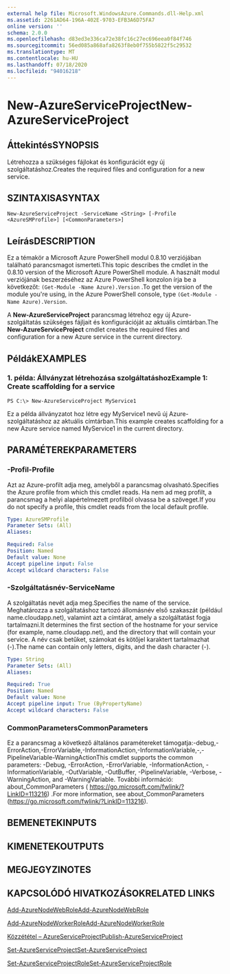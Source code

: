 ```yaml
---
external help file: Microsoft.WindowsAzure.Commands.dll-Help.xml
ms.assetid: 2261AD64-196A-402E-9703-EFB3A6D75FA7
online version: ''
schema: 2.0.0
ms.openlocfilehash: d83ed3e336ca72e38fc16c27ec696eea0f84f746
ms.sourcegitcommit: 56ed085a868afa8263f8eb0f755b5822f5c29532
ms.translationtype: MT
ms.contentlocale: hu-HU
ms.lasthandoff: 07/18/2020
ms.locfileid: "94016218"
---
```

# <span data-ttu-id="1be26-101">New-AzureServiceProject</span><span class="sxs-lookup"><span data-stu-id="1be26-101">New-AzureServiceProject</span></span>

## <span data-ttu-id="1be26-102">Áttekintés</span><span class="sxs-lookup"><span data-stu-id="1be26-102">SYNOPSIS</span></span>
<span data-ttu-id="1be26-103">Létrehozza a szükséges fájlokat és konfigurációt egy új szolgáltatáshoz.</span><span class="sxs-lookup"><span data-stu-id="1be26-103">Creates the required files and configuration for a new service.</span></span>

## <span data-ttu-id="1be26-104">SZINTAXISA</span><span class="sxs-lookup"><span data-stu-id="1be26-104">SYNTAX</span></span>

```
New-AzureServiceProject -ServiceName <String> [-Profile <AzureSMProfile>] [<CommonParameters>]
```

## <span data-ttu-id="1be26-105">Leírás</span><span class="sxs-lookup"><span data-stu-id="1be26-105">DESCRIPTION</span></span>
<span data-ttu-id="1be26-106">Ez a témakör a Microsoft Azure PowerShell modul 0.8.10 verziójában található parancsmagot ismerteti.</span><span class="sxs-lookup"><span data-stu-id="1be26-106">This topic describes the cmdlet in the 0.8.10 version of the Microsoft Azure PowerShell module.</span></span>
<span data-ttu-id="1be26-107">A használt modul verziójának beszerzéséhez az Azure PowerShell konzolon írja be a következőt: `(Get-Module -Name Azure).Version` .</span><span class="sxs-lookup"><span data-stu-id="1be26-107">To get the version of the module you're using, in the Azure PowerShell console, type `(Get-Module -Name Azure).Version`.</span></span>

<span data-ttu-id="1be26-108">A **New-AzureServiceProject** parancsmag létrehoz egy új Azure-szolgáltatás szükséges fájljait és konfigurációját az aktuális címtárban.</span><span class="sxs-lookup"><span data-stu-id="1be26-108">The **New-AzureServiceProject** cmdlet creates the required files and configuration for a new Azure service in the current directory.</span></span>

## <span data-ttu-id="1be26-109">Példák</span><span class="sxs-lookup"><span data-stu-id="1be26-109">EXAMPLES</span></span>

### <span data-ttu-id="1be26-110">1. példa: Állványzat létrehozása szolgáltatáshoz</span><span class="sxs-lookup"><span data-stu-id="1be26-110">Example 1: Create scaffolding for a service</span></span>
```
PS C:\> New-AzureServiceProject MyService1
```

<span data-ttu-id="1be26-111">Ez a példa állványzatot hoz létre egy MyService1 nevű új Azure-szolgáltatáshoz az aktuális címtárban.</span><span class="sxs-lookup"><span data-stu-id="1be26-111">This example creates scaffolding for a new Azure service named MyService1 in the current directory.</span></span>

## <span data-ttu-id="1be26-112">PARAMÉTEREK</span><span class="sxs-lookup"><span data-stu-id="1be26-112">PARAMETERS</span></span>

### <span data-ttu-id="1be26-113">-Profil</span><span class="sxs-lookup"><span data-stu-id="1be26-113">-Profile</span></span>
<span data-ttu-id="1be26-114">Azt az Azure-profilt adja meg, amelyből a parancsmag olvasható.</span><span class="sxs-lookup"><span data-stu-id="1be26-114">Specifies the Azure profile from which this cmdlet reads.</span></span>
<span data-ttu-id="1be26-115">Ha nem ad meg profilt, a parancsmag a helyi alapértelmezett profilból olvassa be a szöveget.</span><span class="sxs-lookup"><span data-stu-id="1be26-115">If you do not specify a profile, this cmdlet reads from the local default profile.</span></span>

```yaml
Type: AzureSMProfile
Parameter Sets: (All)
Aliases: 

Required: False
Position: Named
Default value: None
Accept pipeline input: False
Accept wildcard characters: False
```

### <span data-ttu-id="1be26-116">-Szolgáltatásnév</span><span class="sxs-lookup"><span data-stu-id="1be26-116">-ServiceName</span></span>
<span data-ttu-id="1be26-117">A szolgáltatás nevét adja meg.</span><span class="sxs-lookup"><span data-stu-id="1be26-117">Specifies the name of the service.</span></span>
<span data-ttu-id="1be26-118">Meghatározza a szolgáltatáshoz tartozó állomásnév első szakaszát (például name.cloudapp.net), valamint azt a címtárat, amely a szolgáltatást fogja tartalmazni.</span><span class="sxs-lookup"><span data-stu-id="1be26-118">It determines the first section of the hostname for your service (for example, name.cloudapp.net), and the directory that will contain your service.</span></span>
<span data-ttu-id="1be26-119">A név csak betűket, számokat és kötőjel karaktert tartalmazhat (-).</span><span class="sxs-lookup"><span data-stu-id="1be26-119">The name can contain only letters, digits, and the dash character (-).</span></span>

```yaml
Type: String
Parameter Sets: (All)
Aliases: 

Required: True
Position: Named
Default value: None
Accept pipeline input: True (ByPropertyName)
Accept wildcard characters: False
```

### <span data-ttu-id="1be26-120">CommonParameters</span><span class="sxs-lookup"><span data-stu-id="1be26-120">CommonParameters</span></span>
<span data-ttu-id="1be26-121">Ez a parancsmag a következő általános paramétereket támogatja:-debug,-ErrorAction,-ErrorVariable,-InformationAction,-InformationVariable,-,-PipelineVariable-WarningAction</span><span class="sxs-lookup"><span data-stu-id="1be26-121">This cmdlet supports the common parameters: -Debug, -ErrorAction, -ErrorVariable, -InformationAction, -InformationVariable, -OutVariable, -OutBuffer, -PipelineVariable, -Verbose, -WarningAction, and -WarningVariable.</span></span> <span data-ttu-id="1be26-122">További információ: about_CommonParameters ( https://go.microsoft.com/fwlink/?LinkID=113216) .</span><span class="sxs-lookup"><span data-stu-id="1be26-122">For more information, see about_CommonParameters (https://go.microsoft.com/fwlink/?LinkID=113216).</span></span>

## <span data-ttu-id="1be26-123">BEMENETEK</span><span class="sxs-lookup"><span data-stu-id="1be26-123">INPUTS</span></span>

## <span data-ttu-id="1be26-124">KIMENETEK</span><span class="sxs-lookup"><span data-stu-id="1be26-124">OUTPUTS</span></span>

## <span data-ttu-id="1be26-125">MEGJEGYZI</span><span class="sxs-lookup"><span data-stu-id="1be26-125">NOTES</span></span>

## <span data-ttu-id="1be26-126">KAPCSOLÓDÓ HIVATKOZÁSOK</span><span class="sxs-lookup"><span data-stu-id="1be26-126">RELATED LINKS</span></span>

[<span data-ttu-id="1be26-127">Add-AzureNodeWebRole</span><span class="sxs-lookup"><span data-stu-id="1be26-127">Add-AzureNodeWebRole</span></span>](./Add-AzureNodeWebRole.md)

[<span data-ttu-id="1be26-128">Add-AzureNodeWorkerRole</span><span class="sxs-lookup"><span data-stu-id="1be26-128">Add-AzureNodeWorkerRole</span></span>](./Add-AzureNodeWorkerRole.md)

[<span data-ttu-id="1be26-129">Közzététel – AzureServiceProject</span><span class="sxs-lookup"><span data-stu-id="1be26-129">Publish-AzureServiceProject</span></span>](./Publish-AzureServiceProject.md)

[<span data-ttu-id="1be26-130">Set-AzureServiceProject</span><span class="sxs-lookup"><span data-stu-id="1be26-130">Set-AzureServiceProject</span></span>](./Set-AzureServiceProject.md)

[<span data-ttu-id="1be26-131">Set-AzureServiceProjectRole</span><span class="sxs-lookup"><span data-stu-id="1be26-131">Set-AzureServiceProjectRole</span></span>](./Set-AzureServiceProjectRole.md)



